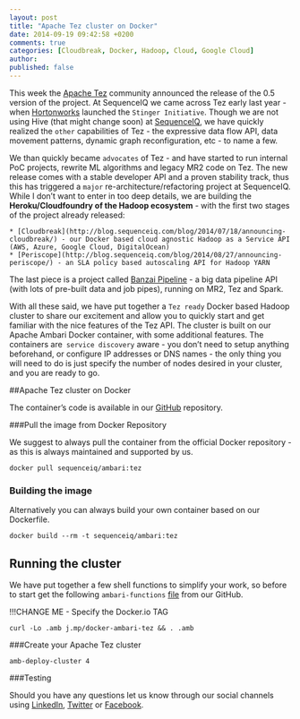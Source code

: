 ```yaml
---
layout: post
title: "Apache Tez cluster on Docker"
date: 2014-09-19 09:42:58 +0200
comments: true
categories: [Cloudbreak, Docker, Hadoop, Cloud, Google Cloud]
author: 
published: false
---
```


This week the [Apache Tez](http://tez.apache.org/) community announced the release of the 0.5 version of the project. At SequenceIQ we came across Tez early last year - when [Hortonworks](http://hortonworks.com/) launched the `Stinger Initiative`. Though we are not using Hive (that might change soon) at [SequenceIQ](http://sequenceiq.com/), we have quickly realized the `other` capabilities of Tez - the expressive data flow API, data movement patterns, dynamic graph reconfiguration, etc - to name a few. 

We than quickly became `advocates` of Tez - and have started to run internal PoC projects, rewrite ML algorithms and legacy MR2 code on Tez. The new release comes with a stable developer API and a proven stability track, thus this has triggered a `major` re-architecture/refactoring project at SequenceIQ. While I don’t want to enter in too deep details, we are building the **Heroku/Cloudfoundry of the Hadoop ecosystem** - with the first two stages of the project already released:

	* [Cloudbreak](http://blog.sequenceiq.com/blog/2014/07/18/announcing-cloudbreak/) - our Docker based cloud agnostic Hadoop as a Service API (AWS, Azure, Google Cloud, DigitalOcean)
	* [Periscope](http://blog.sequenceiq.com/blog/2014/08/27/announcing-periscope/) - an SLA policy based autoscaling API for Hadoop YARN

The last piece is a project called [Banzai Pipeline](http://docs.banzai.apiary.io/) - a big data pipeline API (with lots of pre-built data and job pipes), running on MR2, Tez and Spark. 

With all these said, we have put together a `Tez ready` Docker based Hadoop cluster to share our excitement and allow you to quickly start and get familiar with the nice features of the Tez API. The cluster is built on our Apache Ambari Docker container, with some additional features. The containers are` service discovery` aware - you don’t need to setup anything beforehand, or configure IP addresses or DNS names - the only thing you will need to do is just specify the number of nodes desired in your cluster, and you are ready to go.

##Apache Tez cluster on Docker

The container’s code is available in our [GitHub]() repository.

###Pull the image from Docker Repository

We suggest to always pull the container from the official Docker repository - as this is always maintained and supported by us. 

```
docker pull sequenceiq/ambari:tez
```

<!-- more -->

### Building the image

Alternatively you can always build your own container based on our Dockerfile.

```
docker build --rm -t sequenceiq/ambari:tez
```

## Running the cluster
We have put together a few shell functions to simplify your work, so before to start get the following `ambari-functions` [file](https://github.com/sequenceiq/docker-ambari/blob/1.7.0-ea/ambari-functions) from our GitHub.

!!!CHANGE ME - Specify the Docker.io TAG

```
curl -Lo .amb j.mp/docker-ambari-tez && . .amb
```

###Create your Apache Tez cluster

```
amb-deploy-cluster 4
```

###Testing


Should you have any questions let us know through our social channels using [LinkedIn](https://www.linkedin.com/company/sequenceiq/), [Twitter](https://twitter.com/sequenceiq) or [Facebook](https://www.facebook.com/sequenceiq).
